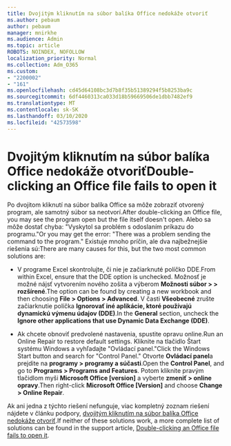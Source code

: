 ```yaml
---
title: Dvojitým kliknutím na súbor balíka Office nedokáže otvoriť
ms.author: pebaum
author: pebaum
manager: mnirkhe
ms.audience: Admin
ms.topic: article
ROBOTS: NOINDEX, NOFOLLOW
localization_priority: Normal
ms.collection: Adm_O365
ms.custom:
- "2200002"
- "161"
ms.openlocfilehash: cd45d64108bc3d7b8f35b51389294f5b8253ba9c
ms.sourcegitcommit: 6df4460313ca033d18b59669506de1dbb7482ef9
ms.translationtype: MT
ms.contentlocale: sk-SK
ms.lasthandoff: 03/10/2020
ms.locfileid: "42573598"
---
```

# <a name="double-clicking-an-office-file-fails-to-open-it"></a><span data-ttu-id="45eff-102">Dvojitým kliknutím na súbor balíka Office nedokáže otvoriť</span><span class="sxs-lookup"><span data-stu-id="45eff-102">Double-clicking an Office file fails to open it</span></span>

<span data-ttu-id="45eff-103">Po dvojitom kliknutí na súbor balíka Office sa môže zobraziť otvorený program, ale samotný súbor sa neotvorí.</span><span class="sxs-lookup"><span data-stu-id="45eff-103">After double-clicking an Office file, you may see the program open but the file itself doesn't open.</span></span> <span data-ttu-id="45eff-104">Alebo sa môže dostať chyba: "Vyskytol sa problém s odoslaním príkazu do programu."</span><span class="sxs-lookup"><span data-stu-id="45eff-104">Or you may get the error: "There was a problem sending the command to the program."</span></span> <span data-ttu-id="45eff-105">Existuje mnoho príčin, ale dva najbežnejšie riešenia sú:</span><span class="sxs-lookup"><span data-stu-id="45eff-105">There are many causes for this, but the two most common solutions are:</span></span>

- <span data-ttu-id="45eff-106">V programe Excel skontrolujte, či nie je začiarknuté políčko DDE.</span><span class="sxs-lookup"><span data-stu-id="45eff-106">From within Excel, ensure that the DDE option is unchecked.</span></span> <span data-ttu-id="45eff-107">Možnosť je možné nájsť vytvorením nového zošita a výberom **Možnosti súbor > > rozšírené**.</span><span class="sxs-lookup"><span data-stu-id="45eff-107">The option can be found by creating a new workbook and then choosing **File > Options > Advanced**.</span></span> <span data-ttu-id="45eff-108">V časti **Všeobecné** zrušte začiarknutie políčka **Ignorovať iné aplikácie, ktoré používajú dynamickú výmenu údajov (DDE)**.</span><span class="sxs-lookup"><span data-stu-id="45eff-108">In the **General** section, uncheck the **Ignore other applications that use Dynamic Data Exchange (DDE)**.</span></span>

- <span data-ttu-id="45eff-109">Ak chcete obnoviť predvolené nastavenia, spustite opravu online.</span><span class="sxs-lookup"><span data-stu-id="45eff-109">Run an Online Repair to restore default settings.</span></span> <span data-ttu-id="45eff-110">Kliknite na tlačidlo Štart systému Windows a vyhľadajte "Ovládací panel."</span><span class="sxs-lookup"><span data-stu-id="45eff-110">Click the Windows Start button and search for "Control Panel."</span></span> <span data-ttu-id="45eff-111">Otvorte **Ovládací panel**a prejdite na **programy > programy a súčasti**.</span><span class="sxs-lookup"><span data-stu-id="45eff-111">Open the **Control Panel**, and go to **Programs > Programs and Features**.</span></span> <span data-ttu-id="45eff-112">Potom kliknite pravým tlačidlom myši **Microsoft Office [version]** a vyberte **zmeniť > online opravy**.</span><span class="sxs-lookup"><span data-stu-id="45eff-112">Then right-click **Microsoft Office [Version]** and choose **Change > Online Repair**.</span></span>

<span data-ttu-id="45eff-113">Ak ani jedna z týchto riešení nefunguje, viac kompletný zoznam riešení nájdete v článku podpory, [dvojitým kliknutím na súbor balíka Office nedokáže otvoriť](https://support.office.com/article/Double-clicking-an-Office-file-fails-to-open-it-1e9c0ad9-34c8-4440-a42e-d30186b29ed6).</span><span class="sxs-lookup"><span data-stu-id="45eff-113">If neither of these solutions work, a more complete list of solutions can be found in the support article, [Double-clicking an Office file fails to open it](https://support.office.com/article/Double-clicking-an-Office-file-fails-to-open-it-1e9c0ad9-34c8-4440-a42e-d30186b29ed6).</span></span>
